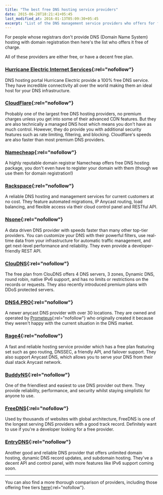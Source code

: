 ```yaml
---
title: "The best free DNS hosting service providers"
date: 2015-06-28T18:21:41+05:45
last_modified_at: 2016-01-13T05:09:30+05:45
excerpt: "List of the DNS management service providers who offers for free of charge."
---
```


For people whose registrars don't provide DNS (Domain Name System) hosting with domain registration then here's the list who offers it free of charge.

All of these providers are either free, or have a decent free plan.

### [Hurricane Electric Internet Services](http://dns.he.net/){:rel="nofollow"}

DNS hosting portal Hurricane Electric provide a 100% free DNS service. They have incredible connectivity all over the world making them an ideal host for your DNS infrastructure.

### [CloudFlare](http://www.cloudflare.com/dns){:rel="nofollow"}

Probably one of the largest free DNS hosting providers, no premium charges unless you get into some of their advanced CDN features. But they are also technically a managed DNS host which means you don't have as much control. However, they do provide you with additional security features such as rate limiting, filtering, and blocking. Cloudflare's speeds are also faster than most premium DNS providers.

### [Namecheap](http://www.namecheap.com/domains/freedns.aspx){:rel="nofollow"}

A highly reputable domain registrar Namecheap offers free DNS hosting package, you don't even have to register your domain with them (though we use them for domain registration!)

### [Rackspace](http://www.rackspace.com/cloud/dns){:rel="nofollow"}

A reliable DNS hosting and management services for current customers at no cost. They feature automated migrations, IP Anycast routing, load balancing, and flexible access via their cloud control panel and RESTful API.

### [Nsone](http://ns1.com/){:rel="nofollow"}

A data driven DNS provider with speeds faster than many other top-tier providers. You can customize your DNS with their powerful filters, use real-time data from your infrastructure for automatic traffic management, and get next-level performance and reliability. They even provide a developer-friendly REST API.

### [ClouDNS](http://www.cloudns.net/){:rel="nofollow"}

The free plan from ClouDNS offers 4 DNS servers, 3 zones, Dynamic DNS, round robin, native IPv6 support, and has no limits or restrictions on the records or requests. They also recently introduced premium plans with DDoS protected servers.

### [DNS4.PRO](http://dns4.pro/){:rel="nofollow"}

A newer anycast DNS provider with over 30 locations. They are owned and operated by [Prometeus](http://www.prometeus.net/site/?from=oldsite/){:rel="nofollow"} who originally created it because they weren't happy with the current situation in the DNS market.

### [Rage4](http://www.rage4.com/){:rel="nofollow"}

A fast and reliable hosting service provider which has a free plan featuring set such as geo routing, DNSSEC, a friendly API, and failover support. They also support Anycast DNS, which allows you to serve your DNS from their dual stack Anycast network.

### [BuddyNS](http://www.buddyns.com/){:rel="nofollow"}

One of the friendliest and easiest to use DNS provider out there. They provide reliability, performance, and security whilst staying simplistic for anyone to use.

### [FreeDNS](http://freedns.afraid.org/){:rel="nofollow"}

Used by thousands of websites with global architecture, FreeDNS is one of the longest serving DNS providers with a good track record. Definitely want to use if you're a developer looking for a free provider.

### [EntryDNS](http://entrydns.net/){:rel="nofollow"}

Another good and reliable DNS provider that offers unlimited domain hosting, dynamic DNS record updates, and subdomain hosting. They've a decent API and control panel, with more features like IPv6 support coming soon.

---

You can also find a more thorough comparison of providers, including those offering free tiers [here](http://socialcompare.com/en/comparison/hosted-authoritative-dns-providers){:rel="nofollow"}.
